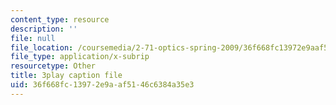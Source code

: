 ```yaml
---
content_type: resource
description: ''
file: null
file_location: /coursemedia/2-71-optics-spring-2009/36f668fc13972e9aaf5146c6384a35e3_roATER6-1yI.srt
file_type: application/x-subrip
resourcetype: Other
title: 3play caption file
uid: 36f668fc-1397-2e9a-af51-46c6384a35e3
---
```

